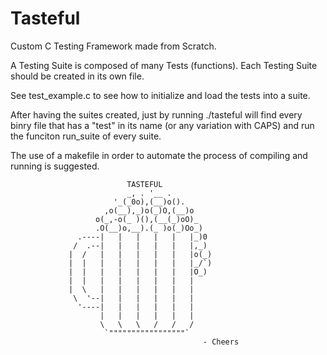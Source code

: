 # Tasteful
Custom C Testing Framework made from Scratch.

A Testing Suite is composed of many Tests (functions). Each Testing Suite should be created in its own file.

See test_example.c to see how to initialize and load the tests into a suite.

After having the suites created, just by running ./tasteful will find every binry file that has a "test" in its name (or any variation with CAPS) and run the funciton run_suite of every suite.

The use of a makefile in order to automate the process of compiling and running is suggested.

				              TASTEFUL
				              _, . '__ . 
				           '_(_0o),(__)o().
				         ,o(__),_)o(_)O,(__)o
				       o(_,-o(_ )(),(__(_)oO)_
				       .O(__)o,__).(_ )o(_)Oo_)
				   .----|   |   |   |   |   |_)0
				  /  .--|   |   |   |   |   |,_)
				 |  /   |   |   |   |   |   |o(_)
				 |  |   |   |   |   |   |   |_/`)
				 |  |   |   |   |   |   |   |O_) 
				 |  |   |   |   |   |   |   |
				 |  \   |   |   |   |   |   |
				  \  '--|   |   |   |   |   |
				   '----|   |   |   |   |   |
				        |   |   |   |   |   |
				        \   \   \   /   /   /
				         `"""""""""""""""""`
				                               - Cheers
